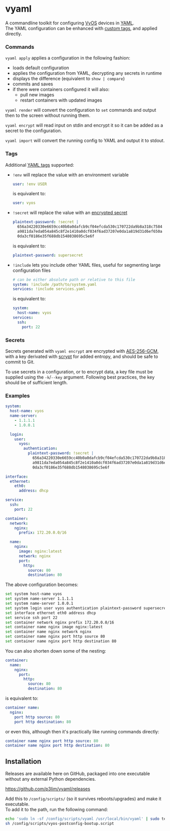 # vyaml

A commandline toolkit for configuring [VyOS](https://vyos.io) devices in [YAML](https://yaml.org).  
The YAML configuration can be enhanced with [custom tags](#tags), and applied directly.

### Commands

`vyaml apply` applies a configuration in the following fashion:

- loads default configuration
- applies the configuration from YAML, decrypting any secrets in runtime
- displays the difference (equivalent to `show | compare`)
- commits and saves
- if there were containers configured it will also:
	- pull new images
	- restart containers with updated images

`vyaml render` will convert the configuration to `set` commands and output then to the screen without running them.

`vyaml encrypt` will read input on stdin and encrypt it so it can be added as a secret to the configuration.

`vyaml import` will convert the running config to YAML and output it to stdout.

### Tags

Additional [YAML tags](https://github.com/yaml/yaml-spec/blob/main/spec/1.2.2/spec.md#-tags) supported:

- `!env` will replace the value with an environment variable
    ```yaml
    user: !env USER
    ```
    is equivalent to:
    ```yaml
    user: vyos
    ```
- `!secret` will replace the value with an [encrypted secret](#secrets)
    ```yaml
    plaintext-password: !secret |
      656a34220330e6659cc40b0a0dafcb9cf04efcda530c170722da9b8a318c7584
      a9811da7eda054a845c8f2e1410a0dcf034f6ad37207e0da1a819d31d6ef650a
      0da3cf0186e35f688db1548038695c5e6f
    ```
    is equivalent to:
    ```yaml
    plaintext-password: supersecret
    ```
- `!include` lets you include other YAML files, useful for segmenting large configuration files
    ```yaml
    # can be either absolute path or relative to this file
    system: !include /path/to/system.yaml
    services: !include services.yaml
    ```
    is equivalent to:
    ```yaml
    system:
      host-name: vyos
    services:
      ssh:
        port: 22
    ```

### Secrets

Secrets generated with `vyaml encrypt` are encrypted with [AES-256-GCM](https://en.wikipedia.org/wiki/Galois/Counter_Mode), with a key derivated with [scrypt](https://en.wikipedia.org/wiki/Scrypt) for added entropy, and should be safe to commit to Git.

To use secrets in a configuration, or to encrypt data, a key file must be supplied using the `-k`/`--key` argument.
Following best practices, the key should be of sufficient length.

### Examples

```yaml
system:
  host-name: vyos
  name-server:
    - 1.1.1.1
    - 1.0.0.1

  login:
    user:
      vyos:
        authentication:
          plaintext-password: !secret |
            656a34220330e6659cc40b0a0dafcb9cf04efcda530c170722da9b8a318c7584
            a9811da7eda054a845c8f2e1410a0dcf034f6ad37207e0da1a819d31d6ef650a
            0da3cf0186e35f688db1548038695c5e6f

interface:
  ethernet:
    eth0:
      address: dhcp

service:
  ssh:
    port: 22

container:
  network:
    nginx:
      prefix: 172.20.0.0/16

  name:
    nginx:
      image: nginx:latest
      network: nginx
      port:
        http:
          source: 80
          destination: 80
```

The above configuration becomes:

```bash
set system host-name vyos
set system name-server 1.1.1.1
set system name-server 1.0.0.1
set system login user vyos authentication plaintext-password supersecret
set interface ethernet eth0 address dhcp
set service ssh port 22
set container network nginx prefix 172.20.0.0/16
set container name nginx image nginx:latest
set container name nginx network nginx
set container name nginx port http source 80
set container name nginx port http destination 80
```

You can also shorten down some of the nesting:
```yaml
container:
  name:
    nginx:
      port:
        http:
          source: 80
          destination: 80
```
is equivalent to:
```yaml
container name:
  nginx:
    port http source: 80
    port http destination: 80
```
or even this, although then it's practically like running commands directly:
```yaml
container name nginx port http source: 80
container name nginx port http destination: 80
```

## Installation

Releases are available here on GitHub, packaged into one executable without any external Python dependencies.

<https://github.com/p3lim/vyaml/releases>

Add this to `/config/scripts/` (so it survives reboots/upgrades) and make it executable.  
To add it to the path, run the following command:

```bash
echo 'sudo ln -sf /config/scripts/vyaml /usr/local/bin/vyaml' | sudo tee -a /config/scripts/vyos-postconfig-bootup.script
sh /config/scripts/vyos-postconfig-bootup.script
```
